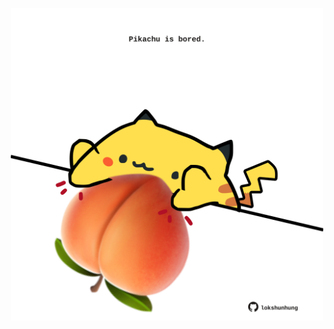 <!-- built at 19/10/2025, 06:00:30 UTC -->
<p align="center">
  <img width="500" height="500" src="./ReadmeImage.svg">
</p>
